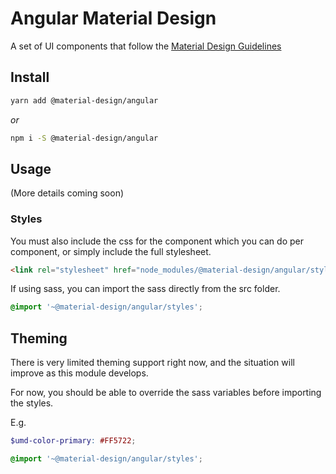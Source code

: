 # Angular Material Design
A set of UI components that follow the [Material Design Guidelines](https://material.io/guidelines/)

## Install
```sh
yarn add @material-design/angular
```
_or_
```sh
npm i -S @material-design/angular
```

## Usage

(More details coming soon)

### Styles
You must also include the css for the component which you can do per component,
or simply include the full stylesheet.
```html
<link rel="stylesheet" href="node_modules/@material-design/angular/styles.css">
```

If using sass, you can import the sass directly from the src folder.
```scss
@import '~@material-design/angular/styles';
```

## Theming
There is very limited theming support right now,
and the situation will improve as this module develops.

For now, you should be able to override the sass variables before importing the styles.

E.g.
```scss
$umd-color-primary: #FF5722;

@import '~@material-design/angular/styles';
```
